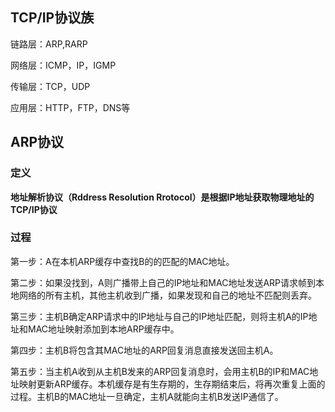 ## TCP/IP协议族

链路层：ARP,RARP

网络层：ICMP，IP，IGMP

传输层：TCP，UDP

应用层：HTTP，FTP，DNS等

## ARP协议

### 定义

**地址解析协议（Rddress Resolution Rrotocol）是根据IP地址获取物理地址的TCP/IP协议**

### 过程

第一步：A在本机ARP缓存中查找B的的匹配的MAC地址。

第二步：如果没找到，A则广播带上自己的IP地址和MAC地址发送ARP请求帧到本地网络的所有主机，其他主机收到广播，如果发现和自己的地址不匹配则丢弃。

第三步：主机B确定ARP请求中的IP地址与自己的IP地址匹配，则将主机A的IP地址和MAC地址映射添加到本地ARP缓存中。

第四步：主机B将包含其MAC地址的ARP回复消息直接发送回主机A。

第五步：当主机A收到从主机B发来的ARP回复消息时，会用主机B的IP和MAC地址映射更新ARP缓存。本机缓存是有生存期的，生存期结束后，将再次重复上面的过程。主机B的MAC地址一旦确定，主机A就能向主机B发送IP通信了。

